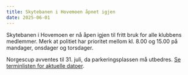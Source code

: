 ```yaml
---
title: Skytebanen i Hovemoen åpnet igjen
date: 2025-06-01
---
```


Skytebanen i Hovemoen er nå åpen igjen til fritt bruk for alle klubbens
medlemmer. Merk at politiet har prioritet mellom kl. 8.00 og 15.00 på
mandager, onsdager og torsdager.

Norgescup avventes til 31. juli, da parkeringsplassen må utbedres. [Se
terminlisten for aktuelle datoer](/terminliste).
